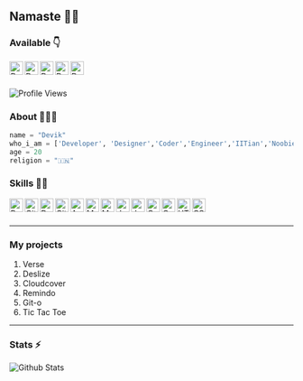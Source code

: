 ## Namaste 🙏🏻


### Available 👇
<p>
  <a href="https://www.linkedin.com/in/devik-kamath-88110b1a5/">
    <img align="left" alt="Devik LinkedIN" width="24px" src="https://cdn.jsdelivr.net/npm/simple-icons@v3/icons/linkedin.svg" />
  </a>
  <a href="https://twitter.com/KamathDevik">
    <img align="left" alt="Devik Twitter" width="24px" src="https://cdn.jsdelivr.net/npm/simple-icons@3.2.0/icons/twitter.svg" />
  </a>
  <a href="https://https://www.facebook.com/devik.kamath.9">
    <img align="left" alt="Devik facebook" width="24px" src="https://cdn.jsdelivr.net/npm/simple-icons@3.2.0/icons/facebook.svg" />
  </a>
  <a href="https://www.instagram.com/devik_kamath/?hl=en">
    <img align="left" alt="Devik Instagram" width="24px" src="https://cdn.jsdelivr.net/npm/simple-icons@3.2.0/icons/instagram.svg" />
  </a>
   <a href="https://www.quora.com/profile/Devik-Kamath">
  <img align="left" alt="Devik Quora" width="24px" src="https://cdn.jsdelivr.net/npm/simple-icons@3.2.0/icons/quora.svg" />
  </a>
  
</p>
</br>
</br>


![Profile Views](https://hits.seeyoufarm.com/api/count/incr/badge.svg?url=https://github.com/Devik225/&title=Profile%20Views)

### About 🙋🏻‍♂️
```python
name = "Devik"
who_i_am = ['Developer', 'Designer','Coder','Engineer','IITian','Noobie']
age = 20
religion = "🇮🇳"
```


### Skills 👨‍💻

<img align="left" alt="Python" width="24px" src="https://cdn.jsdelivr.net/npm/simple-icons@3.2.0/icons/python.svg" />
<img align="left" alt="Git" width="24px" src="https://cdn.jsdelivr.net/npm/simple-icons@3.2.0/icons/git.svg" />
<img align="left" alt="Dart" width="24px" src="https://cdn.jsdelivr.net/npm/simple-icons@3.2.0/icons/dart.svg" />
<img align="left" alt="GitHub" width="24px" src="https://cdn.jsdelivr.net/npm/simple-icons@3.2.0/icons/github.svg" />
<img align="left" alt="Android" width="24px" src="https://cdn.jsdelivr.net/npm/simple-icons@3.2.0/icons/android.svg" />
<img align="left" alt="MongoDB" width="24px" src="https://cdn.jsdelivr.net/npm/simple-icons@3.2.0/icons/mongodb.svg" />
<img align="left" alt="MySQL" width="24px" src="https://cdn.jsdelivr.net/npm/simple-icons@3.2.0/icons/mysql.svg" />
<img align="left" alt="JavaScript" width="24px" src="https://cdn.jsdelivr.net/npm/simple-icons@3.2.0/icons/javascript.svg" />
<img align="left" alt="Java" width="24px" src="https://cdn.jsdelivr.net/npm/simple-icons@3.2.0/icons/java.svg" />
<img align="left" alt="C" width="24px" src="https://cdn.jsdelivr.net/npm/simple-icons@3.2.0/icons/c.svg" />
<img align="left" alt="C++" width="24px" src="https://cdn.jsdelivr.net/npm/simple-icons@3.2.0/icons/cplusplus.svg" />
<img align="left" alt="HTML" width="24px" src="https://cdn.jsdelivr.net/npm/simple-icons@3.2.0/icons/html5.svg" />
<img align="left" alt="CSS" width="24px" src="https://cdn.jsdelivr.net/npm/simple-icons@3.2.0/icons/css3.svg" />
</br>
</br>

---

### My projects
1. Verse
2. Deslize
3. Cloudcover
4. Remindo
5. Git-o
6. Tic Tac Toe


---

### Stats ⚡️

![Github Stats](https://github-stats-alpha.vercel.app/api/?username=Devik225&tc=333&ic=333)



